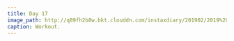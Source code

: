 ```yaml
---
title: Day 17
image_path: http://q89fh2b8w.bkt.clouddn.com/instaxdiary/201902/2019%202%2021.jpg
caption: Workout.
---
```


